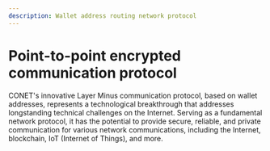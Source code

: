 ```yaml
---
description: Wallet address routing network protocol
---
```


# Point-to-point encrypted communication protocol

CONET's innovative Layer Minus communication protocol, based on wallet addresses, represents a technological breakthrough that addresses longstanding technical challenges on the Internet. Serving as a fundamental network protocol, it has the potential to provide secure, reliable, and private communication for various network communications, including the Internet, blockchain, IoT (Internet of Things), and more.
